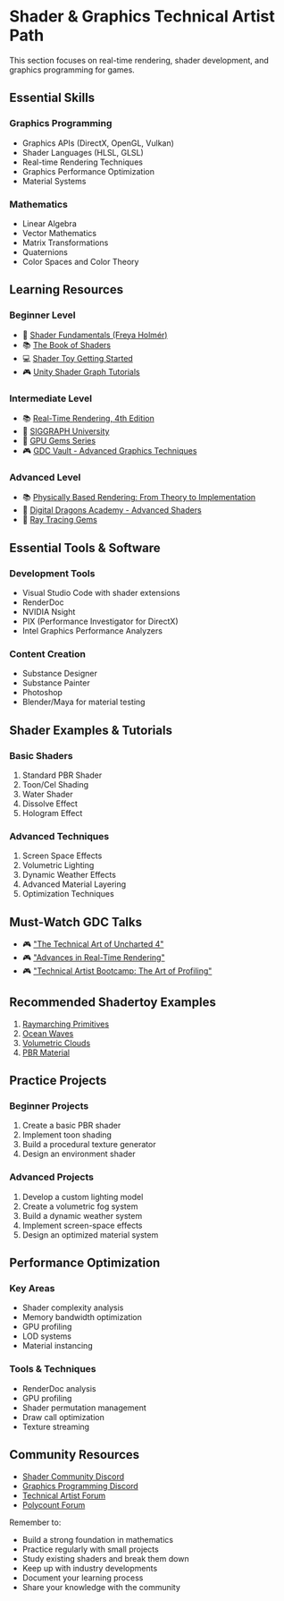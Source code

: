 # Shader & Graphics Technical Artist Path

This section focuses on real-time rendering, shader development, and graphics programming for games.

## Essential Skills

### Graphics Programming
- Graphics APIs (DirectX, OpenGL, Vulkan)
- Shader Languages (HLSL, GLSL)
- Real-time Rendering Techniques
- Graphics Performance Optimization
- Material Systems

### Mathematics
- Linear Algebra
- Vector Mathematics
- Matrix Transformations
- Quaternions
- Color Spaces and Color Theory

## Learning Resources

### Beginner Level
- 🎥 [Shader Fundamentals (Freya Holmér)](https://www.youtube.com/watch?v=kfM-yu0iQBk)
- 📚 [The Book of Shaders](https://thebookofshaders.com/)
- 💻 [Shader Toy Getting Started](https://www.shadertoy.com/view/Md23DV)
- 🎮 [Unity Shader Graph Tutorials](https://unity.com/shader-graph)

### Intermediate Level
- 📚 [Real-Time Rendering, 4th Edition](https://www.realtimerendering.com/)
- 🎥 [SIGGRAPH University](https://www.youtube.com/playlist?list=PLUPhVMQuDB_aWSKj7L_-3Ot_nxBze_YMy)
- 📄 [GPU Gems Series](https://developer.nvidia.com/gpugems/gpugems/contributors)
- 🎮 [GDC Vault - Advanced Graphics Techniques](https://www.gdcvault.com/search.php#&category=free&firstfocus=&keyword=graphics)

### Advanced Level
- 📚 [Physically Based Rendering: From Theory to Implementation](https://www.pbr-book.org/)
- 🎥 [Digital Dragons Academy - Advanced Shaders](https://www.youtube.com/watch?v=0qVeMa0YqHk)
- 📄 [Ray Tracing Gems](https://www.realtimerendering.com/raytracinggems/)

## Essential Tools & Software

### Development Tools
- Visual Studio Code with shader extensions
- RenderDoc
- NVIDIA Nsight
- PIX (Performance Investigator for DirectX)
- Intel Graphics Performance Analyzers

### Content Creation
- Substance Designer
- Substance Painter
- Photoshop
- Blender/Maya for material testing

## Shader Examples & Tutorials

### Basic Shaders
1. Standard PBR Shader
2. Toon/Cel Shading
3. Water Shader
4. Dissolve Effect
5. Hologram Effect

### Advanced Techniques
1. Screen Space Effects
2. Volumetric Lighting
3. Dynamic Weather Effects
4. Advanced Material Layering
5. Optimization Techniques

## Must-Watch GDC Talks
- 🎮 ["The Technical Art of Uncharted 4"](https://www.gdcvault.com/play/1023248/The-Technical-Art-of-Uncharted)
- 🎮 ["Advances in Real-Time Rendering"](https://advances.realtimerendering.com/)
- 🎮 ["Technical Artist Bootcamp: The Art of Profiling"](https://www.gdcvault.com/play/1025400/)

## Recommended Shadertoy Examples
1. [Raymarching Primitives](https://www.shadertoy.com/view/Xds3zN)
2. [Ocean Waves](https://www.shadertoy.com/view/Ms2SD1)
3. [Volumetric Clouds](https://www.shadertoy.com/view/XslGRr)
4. [PBR Material](https://www.shadertoy.com/view/4sSfzK)

## Practice Projects

### Beginner Projects
1. Create a basic PBR shader
2. Implement toon shading
3. Build a procedural texture generator
4. Design an environment shader

### Advanced Projects
1. Develop a custom lighting model
2. Create a volumetric fog system
3. Build a dynamic weather system
4. Implement screen-space effects
5. Design an optimized material system

## Performance Optimization

### Key Areas
- Shader complexity analysis
- Memory bandwidth optimization
- GPU profiling
- LOD systems
- Material instancing

### Tools & Techniques
- RenderDoc analysis
- GPU profiling
- Shader permutation management
- Draw call optimization
- Texture streaming

## Community Resources
- [Shader Community Discord](https://discord.gg/9kPxN9Z)
- [Graphics Programming Discord](https://discord.gg/6mgNGk7)
- [Technical Artist Forum](https://tech-artists.org/)
- [Polycount Forum](https://polycount.com/categories/technical-art)

Remember to:
- Build a strong foundation in mathematics
- Practice regularly with small projects
- Study existing shaders and break them down
- Keep up with industry developments
- Document your learning process
- Share your knowledge with the community 